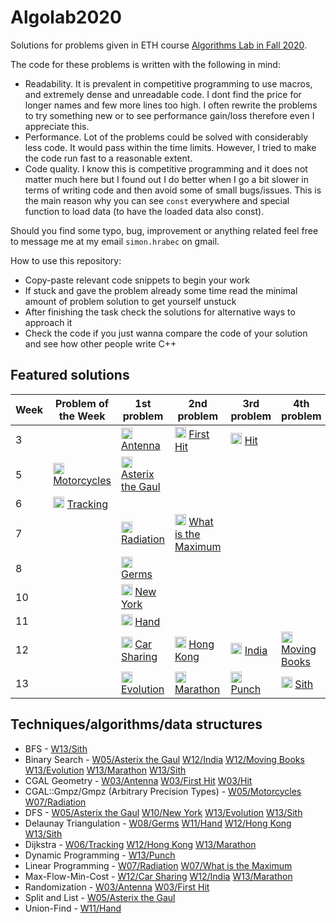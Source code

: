 # Algolab2020
Solutions for problems given in ETH course [Algorithms Lab in Fall 2020](https://www.cadmo.ethz.ch/education/lectures/HS20/algolab/index.html).

The code for these problems is written with the following in mind:
- Readability. It is prevalent in competitive programming to use macros, and extremely dense and unreadable code. I dont find the price for longer names and few more lines too high. I often rewrite the problems to try something new or to see performance gain/loss therefore even I appreciate this.
- Performance. Lot of the problems could be solved with considerably less code. It would pass within the time limits. However, I tried to make the code run fast to a reasonable extent.
- Code quality. I know this is competitive programming and it does not matter much here but I found out I do better when I go a bit slower in terms of writing code and then avoid some of small bugs/issues. This is the main reason why you can see `const` everywhere and special function to load data (to have the loaded data also const).

Should you find some typo, bug, improvement or anything related feel free to message me at my email `simon.hrabec` on gmail.

How to use this repository:
- Copy-paste relevant code snippets to begin your work
- If stuck and gave the problem already some time read the minimal amount of problem solution to get yourself unstuck
- After finishing the task check the solutions for alternative ways to approach it
- Check the code if you just wanna compare the code of your solution and see how other people write C++
## Featured solutions
| Week | Problem of the Week | 1st problem | 2nd problem | 3rd problem | 4th problem |
| --- | --- | --- | --- | --- | --- |
| 3 |  | <a href="https://github.com/simon-hrabec/Algolab2020/tree/main/Week%2003%20-%20Antenna/description.pdf"><img src="https://i2.wp.com/www.uei.com/wp-content/uploads/2017/10/pdf-icon.png" height="18"></a> [Antenna](https://github.com/simon-hrabec/Algolab2020/tree/main/Week%2003%20-%20Antenna) | <a href="https://github.com/simon-hrabec/Algolab2020/tree/main/Week%2003%20-%20First%20Hit/description.pdf"><img src="https://i2.wp.com/www.uei.com/wp-content/uploads/2017/10/pdf-icon.png" height="18"></a> [First Hit](https://github.com/simon-hrabec/Algolab2020/tree/main/Week%2003%20-%20First%20Hit) | <a href="https://github.com/simon-hrabec/Algolab2020/tree/main/Week%2003%20-%20Hit/description.pdf"><img src="https://i2.wp.com/www.uei.com/wp-content/uploads/2017/10/pdf-icon.png" height="18"></a> [Hit](https://github.com/simon-hrabec/Algolab2020/tree/main/Week%2003%20-%20Hit) |  | 
| 5 | <a href="https://github.com/simon-hrabec/Algolab2020/tree/main/Week%2005%20PotW%20-%20Motorcycles/description.pdf"><img src="https://i2.wp.com/www.uei.com/wp-content/uploads/2017/10/pdf-icon.png" height="18"></a> [Motorcycles](https://github.com/simon-hrabec/Algolab2020/tree/main/Week%2005%20PotW%20-%20Motorcycles) | <a href="https://github.com/simon-hrabec/Algolab2020/tree/main/Week%2005%20-%20Asterix%20the%20Gaul/description.pdf"><img src="https://i2.wp.com/www.uei.com/wp-content/uploads/2017/10/pdf-icon.png" height="18"></a> [Asterix the Gaul](https://github.com/simon-hrabec/Algolab2020/tree/main/Week%2005%20-%20Asterix%20the%20Gaul) |  |  |  | 
| 6 | <a href="https://github.com/simon-hrabec/Algolab2020/tree/main/Week%2006%20PotW%20-%20Tracking/description.pdf"><img src="https://i2.wp.com/www.uei.com/wp-content/uploads/2017/10/pdf-icon.png" height="18"></a> [Tracking](https://github.com/simon-hrabec/Algolab2020/tree/main/Week%2006%20PotW%20-%20Tracking) |  |  |  |  | 
| 7 |  | <a href="https://github.com/simon-hrabec/Algolab2020/tree/main/Week%2007%20-%20Radiation/description.pdf"><img src="https://i2.wp.com/www.uei.com/wp-content/uploads/2017/10/pdf-icon.png" height="18"></a> [Radiation](https://github.com/simon-hrabec/Algolab2020/tree/main/Week%2007%20-%20Radiation) | <a href="https://github.com/simon-hrabec/Algolab2020/tree/main/Week%2007%20-%20What%20is%20the%20Maximum/description.pdf"><img src="https://i2.wp.com/www.uei.com/wp-content/uploads/2017/10/pdf-icon.png" height="18"></a> [What is the Maximum](https://github.com/simon-hrabec/Algolab2020/tree/main/Week%2007%20-%20What%20is%20the%20Maximum) |  |  | 
| 8 |  | <a href="https://github.com/simon-hrabec/Algolab2020/tree/main/Week%2008%20-%20Germs/description.pdf"><img src="https://i2.wp.com/www.uei.com/wp-content/uploads/2017/10/pdf-icon.png" height="18"></a> [Germs](https://github.com/simon-hrabec/Algolab2020/tree/main/Week%2008%20-%20Germs) |  |  |  | 
| 10 |  | <a href="https://github.com/simon-hrabec/Algolab2020/tree/main/Week%2010%20-%20New%20York/description.pdf"><img src="https://i2.wp.com/www.uei.com/wp-content/uploads/2017/10/pdf-icon.png" height="18"></a> [New York](https://github.com/simon-hrabec/Algolab2020/tree/main/Week%2010%20-%20New%20York) |  |  |  | 
| 11 |  | <a href="https://github.com/simon-hrabec/Algolab2020/tree/main/Week%2011%20-%20Hand/description.pdf"><img src="https://i2.wp.com/www.uei.com/wp-content/uploads/2017/10/pdf-icon.png" height="18"></a> [Hand](https://github.com/simon-hrabec/Algolab2020/tree/main/Week%2011%20-%20Hand) |  |  |  | 
| 12 |  | <a href="https://github.com/simon-hrabec/Algolab2020/tree/main/Week%2012%20-%20Car%20Sharing/description.pdf"><img src="https://i2.wp.com/www.uei.com/wp-content/uploads/2017/10/pdf-icon.png" height="18"></a> [Car Sharing](https://github.com/simon-hrabec/Algolab2020/tree/main/Week%2012%20-%20Car%20Sharing) | <a href="https://github.com/simon-hrabec/Algolab2020/tree/main/Week%2012%20-%20Hong%20Kong/description.pdf"><img src="https://i2.wp.com/www.uei.com/wp-content/uploads/2017/10/pdf-icon.png" height="18"></a> [Hong Kong](https://github.com/simon-hrabec/Algolab2020/tree/main/Week%2012%20-%20Hong%20Kong) | <a href="https://github.com/simon-hrabec/Algolab2020/tree/main/Week%2012%20-%20India/description.pdf"><img src="https://i2.wp.com/www.uei.com/wp-content/uploads/2017/10/pdf-icon.png" height="18"></a> [India](https://github.com/simon-hrabec/Algolab2020/tree/main/Week%2012%20-%20India) | <a href="https://github.com/simon-hrabec/Algolab2020/tree/main/Week%2012%20-%20Moving%20Books/description.pdf"><img src="https://i2.wp.com/www.uei.com/wp-content/uploads/2017/10/pdf-icon.png" height="18"></a> [Moving Books](https://github.com/simon-hrabec/Algolab2020/tree/main/Week%2012%20-%20Moving%20Books) | 
| 13 |  | <a href="https://github.com/simon-hrabec/Algolab2020/tree/main/Week%2013%20-%20Evolution/description.pdf"><img src="https://i2.wp.com/www.uei.com/wp-content/uploads/2017/10/pdf-icon.png" height="18"></a> [Evolution](https://github.com/simon-hrabec/Algolab2020/tree/main/Week%2013%20-%20Evolution) | <a href="https://github.com/simon-hrabec/Algolab2020/tree/main/Week%2013%20-%20Marathon/description.pdf"><img src="https://i2.wp.com/www.uei.com/wp-content/uploads/2017/10/pdf-icon.png" height="18"></a> [Marathon](https://github.com/simon-hrabec/Algolab2020/tree/main/Week%2013%20-%20Marathon) | <a href="https://github.com/simon-hrabec/Algolab2020/tree/main/Week%2013%20-%20Punch/description.pdf"><img src="https://i2.wp.com/www.uei.com/wp-content/uploads/2017/10/pdf-icon.png" height="18"></a> [Punch](https://github.com/simon-hrabec/Algolab2020/tree/main/Week%2013%20-%20Punch) | <a href="https://github.com/simon-hrabec/Algolab2020/tree/main/Week%2013%20-%20Sith/description.pdf"><img src="https://i2.wp.com/www.uei.com/wp-content/uploads/2017/10/pdf-icon.png" height="18"></a> [Sith](https://github.com/simon-hrabec/Algolab2020/tree/main/Week%2013%20-%20Sith) | 

## Techniques/algorithms/data structures
- BFS - [W13/Sith](https://github.com/simon-hrabec/Algolab2020/tree/main/Week%2013%20-%20Sith)
- Binary Search - [W05/Asterix the Gaul](https://github.com/simon-hrabec/Algolab2020/tree/main/Week%2005%20-%20Asterix%20the%20Gaul) [W12/India](https://github.com/simon-hrabec/Algolab2020/tree/main/Week%2012%20-%20India) [W12/Moving Books](https://github.com/simon-hrabec/Algolab2020/tree/main/Week%2012%20-%20Moving%20Books) [W13/Evolution](https://github.com/simon-hrabec/Algolab2020/tree/main/Week%2013%20-%20Evolution) [W13/Marathon](https://github.com/simon-hrabec/Algolab2020/tree/main/Week%2013%20-%20Marathon) [W13/Sith](https://github.com/simon-hrabec/Algolab2020/tree/main/Week%2013%20-%20Sith)
- CGAL Geometry - [W03/Antenna](https://github.com/simon-hrabec/Algolab2020/tree/main/Week%2003%20-%20Antenna) [W03/First Hit](https://github.com/simon-hrabec/Algolab2020/tree/main/Week%2003%20-%20First%20Hit) [W03/Hit](https://github.com/simon-hrabec/Algolab2020/tree/main/Week%2003%20-%20Hit)
- CGAL::Gmpz/Gmpz (Arbitrary Precision Types) - [W05/Motorcycles](https://github.com/simon-hrabec/Algolab2020/tree/main/Week%2005%20PotW%20-%20Motorcycles) [W07/Radiation](https://github.com/simon-hrabec/Algolab2020/tree/main/Week%2007%20-%20Radiation)
- DFS - [W05/Asterix the Gaul](https://github.com/simon-hrabec/Algolab2020/tree/main/Week%2005%20-%20Asterix%20the%20Gaul) [W10/New York](https://github.com/simon-hrabec/Algolab2020/tree/main/Week%2010%20-%20New%20York) [W13/Evolution](https://github.com/simon-hrabec/Algolab2020/tree/main/Week%2013%20-%20Evolution) [W13/Sith](https://github.com/simon-hrabec/Algolab2020/tree/main/Week%2013%20-%20Sith)
- Delaunay Triangulation - [W08/Germs](https://github.com/simon-hrabec/Algolab2020/tree/main/Week%2008%20-%20Germs) [W11/Hand](https://github.com/simon-hrabec/Algolab2020/tree/main/Week%2011%20-%20Hand) [W12/Hong Kong](https://github.com/simon-hrabec/Algolab2020/tree/main/Week%2012%20-%20Hong%20Kong) [W13/Sith](https://github.com/simon-hrabec/Algolab2020/tree/main/Week%2013%20-%20Sith)
- Dijkstra - [W06/Tracking](https://github.com/simon-hrabec/Algolab2020/tree/main/Week%2006%20PotW%20-%20Tracking) [W12/Hong Kong](https://github.com/simon-hrabec/Algolab2020/tree/main/Week%2012%20-%20Hong%20Kong) [W13/Marathon](https://github.com/simon-hrabec/Algolab2020/tree/main/Week%2013%20-%20Marathon)
- Dynamic Programming - [W13/Punch](https://github.com/simon-hrabec/Algolab2020/tree/main/Week%2013%20-%20Punch)
- Linear Programming - [W07/Radiation](https://github.com/simon-hrabec/Algolab2020/tree/main/Week%2007%20-%20Radiation) [W07/What is the Maximum](https://github.com/simon-hrabec/Algolab2020/tree/main/Week%2007%20-%20What%20is%20the%20Maximum)
- Max-Flow-Min-Cost - [W12/Car Sharing](https://github.com/simon-hrabec/Algolab2020/tree/main/Week%2012%20-%20Car%20Sharing) [W12/India](https://github.com/simon-hrabec/Algolab2020/tree/main/Week%2012%20-%20India) [W13/Marathon](https://github.com/simon-hrabec/Algolab2020/tree/main/Week%2013%20-%20Marathon)
- Randomization - [W03/Antenna](https://github.com/simon-hrabec/Algolab2020/tree/main/Week%2003%20-%20Antenna) [W03/First Hit](https://github.com/simon-hrabec/Algolab2020/tree/main/Week%2003%20-%20First%20Hit)
- Split and List - [W05/Asterix the Gaul](https://github.com/simon-hrabec/Algolab2020/tree/main/Week%2005%20-%20Asterix%20the%20Gaul)
- Union-Find - [W11/Hand](https://github.com/simon-hrabec/Algolab2020/tree/main/Week%2011%20-%20Hand)
